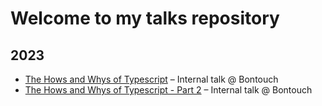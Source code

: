 # Welcome to my talks repository

## 2023
* [The Hows and Whys of Typescript](https://github.com/perenstrom/talks/tree/main/2023-03-29-typescript) – Internal talk @ Bontouch
* [The Hows and Whys of Typescript - Part 2](https://github.com/perenstrom/talks/tree/main/2023-04-12-typescript-2) – Internal talk @ Bontouch